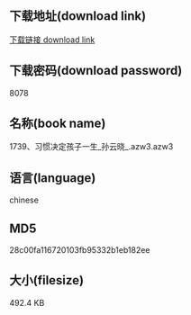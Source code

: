 ## 下载地址(download link)
[下载链接 download link](https://voluble-croquembouche-d321dc.netlify.app/?s=1739%E3%80%81%E4%B9%A0%E6%83%AF%E5%86%B3%E5%AE%9A%E5%AD%A9%E5%AD%90%E4%B8%80%E7%94%9F_%E5%AD%99%E4%BA%91%E6%99%93_.azw3)

## 下载密码(download password)
8078

## 名称(book name)
1739、习惯决定孩子一生_孙云晓_.azw3.azw3

## 语言(language)
chinese

## MD5
28c00fa116720103fb95332b1eb182ee

## 大小(filesize)
492.4 KB

